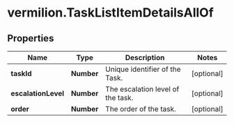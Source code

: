 # vermilion.TaskListItemDetailsAllOf

## Properties

Name | Type | Description | Notes
------------ | ------------- | ------------- | -------------
**taskId** | **Number** | Unique identifier of the Task. | [optional] 
**escalationLevel** | **Number** | The escalation level of the task. | [optional] 
**order** | **Number** | The order of the task. | [optional] 


